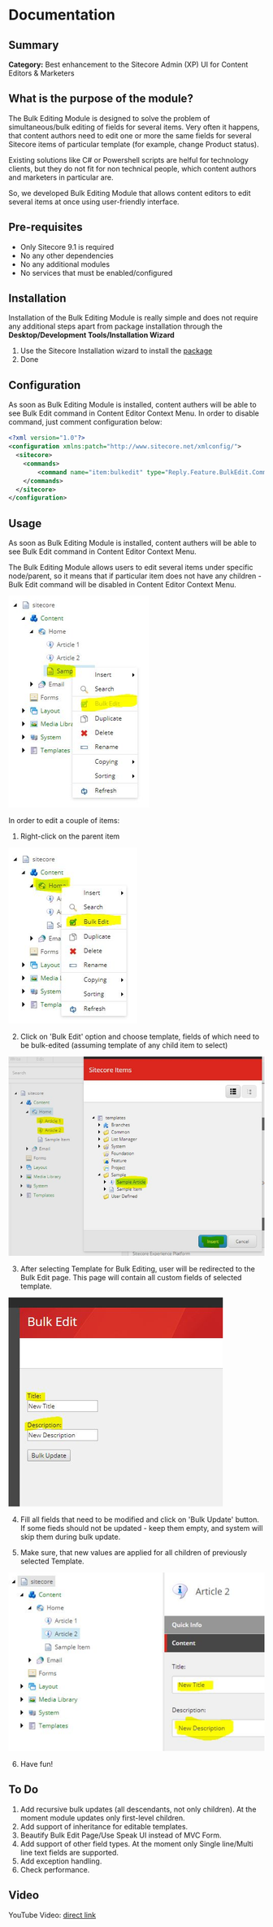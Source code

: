 # Documentation

## Summary

**Category:** Best enhancement to the Sitecore Admin (XP) UI for Content Editors & Marketers

## What is the purpose of the module?

The Bulk Editing Module is designed to solve the problem of simultaneous/bulk editing of fields for several items.
Very often it happens, that content authors need to edit one or more the same fields for several Sitecore items of particular template (for example, change Product status).

Existing solutions like C# or Powershell scripts are helful for technology clients, but they do not fit for non technical people, which content authors and marketers in particular are.

So, we developed Bulk Editing Module that allows content editors to edit several items at once using user-friendly interface. 

## Pre-requisites

- Only Sitecore 9.1 is required
- No any other dependencies
- No any additional modules
- No services that must be enabled/configured

## Installation

Installation of the Bulk Editing Module is really simple and does not require any additional steps apart from package installation through the **Desktop/Development Tools/Installation Wizard**

1. Use the Sitecore Installation wizard to install the [package](https://github.com/Sitecore-Hackathon/2019-Jager-Bomb/blob/develop/sc.package/Items%20Bulk%20Editing%20Module-1.0.zip)
2. Done

## Configuration

As soon as Bulk Editing Module is installed, content authers will be able to see Bulk Edit command in Content Editor Context Menu.
In order to disable command, just comment configuration below:

```xml
<?xml version="1.0"?>
<configuration xmlns:patch="http://www.sitecore.net/xmlconfig/">
  <sitecore>
    <commands>
        <command name="item:bulkedit" type="Reply.Feature.BulkEdit.Commands.BulkEditCommand, Reply.Feature.BulkEdit"/>
    </commands>
  </sitecore>
</configuration>
```

## Usage

As soon as Bulk Editing Module is installed, content authers will be able to see Bulk Edit command in Content Editor Context Menu.

The Bulk Editing Module allows users to edit several items under specific node/parent, so it means that if particular item does not have any children - Bulk Edit command will be disabled in Content Editor Context Menu.

![Bulk Edit command in Content Editor Context Menu (Disabled)](images/picture01.JPG?raw=true "Bulk Edit command in Content Editor Context Menu (Disabled)")

In order to edit a couple of items: 

1. Right-click on the parent item

![Bulk Edit command in Content Editor Context Menu (Enabled)](images/picture02.JPG?raw=true "Bulk Edit command in Content Editor Context Menu (Enabled)")

2. Click on 'Bulk Edit' option and choose template, fields of which need to be bulk-edited (assuming template of any child item to select)

![Bulk Edit Template Selection](images/picture03.JPG?raw=true "Bulk Edit Template Selection")

3. After selecting Template for Bulk Editing, user will be redirected to the Bulk Edit page. This page will contain all custom fields of selected template. 

![Bulk Edit Page](images/picture04.JPG?raw=true "Bulk Edit Page")

4. Fill all fields that need to be modified and click on 'Bulk Update' button. If some fieds should not be updated - keep them empty, and system will skip them during bulk update. 

5. Make sure, that new values are applied for all children of previously selected Template.

![Final Step](images/picture05.JPG?raw=true "Final Step](")

6. Have fun!

## To Do

1. Add recursive bulk updates (all descendants, not only children). At the moment module updates only first-level children.
2. Add support of inheritance for editable templates.
3. Beautify Bulk Edit Page/Use Speak UI instead of MVC Form.
4. Add support of other field types. At the moment only Single line/Multi line text fields are supported.
5. Add exception handling.
6. Check performance.  

## Video
YouTube Video: [direct link](https://youtu.be/qWa17cODOjw)
